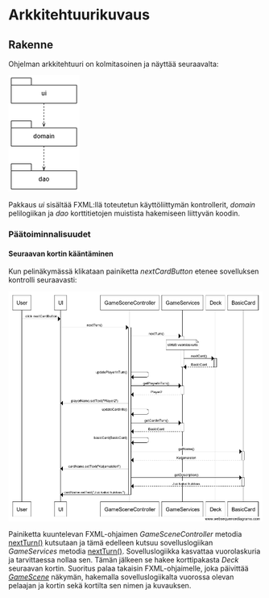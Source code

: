 # Arkkitehtuurikuvaus

## Rakenne

Ohjelman arkkitehtuuri on kolmitasoinen ja näyttää seuraavalta:

![Pakkausrakenne](https://github.com/Jeemlei/ot-harjoitustyo/blob/master/dokumentaatio/pakkausrakenne.png)

Pakkaus _ui_ sisältää FXML:llä toteutetun käyttöliittymän kontrollerit, _domain_ pelilogiikan ja _dao_ korttitietojen muistista hakemiseen liittyvän koodin.

<!---Viikkoon 4 mennessä toteutetut pelilogiikan kannalta oleelliset luokat:--->

<!---![vk4 luokkakaavio](https://github.com/Jeemlei/ot-harjoitustyo/blob/master/dokumentaatio/luokkakaavio_vk4.png)--->

<!---GameServicen ja ohjelman muiden osien suhdetta kuvaava luokka/pakkauskaavio:--->

<!---![vk4 pakkausrakenne](https://github.com/Jeemlei/ot-harjoitustyo/blob/master/dokumentaatio/pakkausrakenne_vk4.png)--->

### Päätoiminnalisuudet



#### Seuraavan kortin kääntäminen

Kun pelinäkymässä klikataan painiketta _nextCardButton_ etenee sovelluksen kontrolli seuraavasti:

![Sekvenssikaavio](https://github.com/Jeemlei/ot-harjoitustyo/blob/master/dokumentaatio/Seuraava_kortti_sekvenssi.png)

Painiketta kuuntelevan FXML-ohjaimen _GameSceneController_ metodia [nextTurn()](https://github.com/Jeemlei/ot-harjoitustyo/blob/master/Juomapeli/src/main/java/ui/controllers/GameSceneController.java#L59) kutsutaan ja tämä edelleen kutsuu sovelluslogiikan _GameServices_ metodia [nextTurn()](https://github.com/Jeemlei/ot-harjoitustyo/blob/d4268909e79de12c0356e652a7596958293e9109/Juomapeli/src/main/java/domain/GameServices.java#L51). Sovelluslogiikka kasvattaa vuorolaskuria ja tarvittaessa nollaa sen. Tämän jälkeen se hakee korttipakasta _Deck_ seuraavan kortin. Suoritus palaa takaisin FXML-ohjaimelle, joka päivittää [_GameScene_](https://github.com/Jeemlei/ot-harjoitustyo/blob/master/Juomapeli/src/main/resources/fxml/GameScene.fxml) näkymän, hakemalla sovelluslogiikalta vuorossa olevan pelaajan ja kortin sekä kortilta sen nimen ja kuvauksen.
